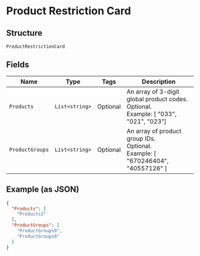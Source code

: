 
# Product Restriction Card

## Structure

`ProductRestrictionCard`

## Fields

| Name | Type | Tags | Description |
|  --- | --- | --- | --- |
| `Products` | `List<string>` | Optional | An array of 3-digit global product codes.<br>Optional.<br>Example: [ "033", "021", "023”] |
| `ProductGroups` | `List<string>` | Optional | An array of product group IDs.<br>Optional.<br>Example: [ "670246404", "40557126" ] |

## Example (as JSON)

```json
{
  "Products": [
    "Products2"
  ],
  "ProductGroups": [
    "ProductGroups9",
    "ProductGroups0"
  ]
}
```

